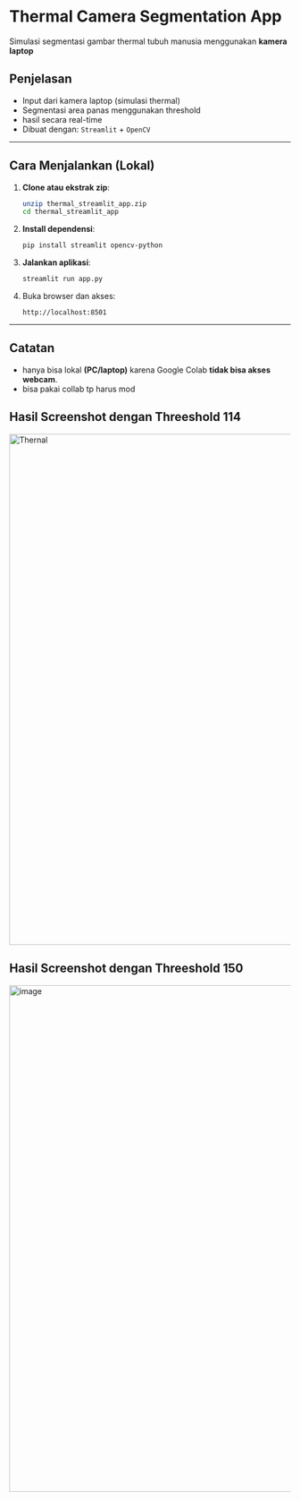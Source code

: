 # Thermal Camera Segmentation App

Simulasi segmentasi gambar thermal tubuh manusia menggunakan **kamera laptop**

## Penjelasan
- Input dari kamera laptop (simulasi thermal)
- Segmentasi area panas menggunakan threshold
- hasil secara real-time
- Dibuat dengan: `Streamlit` + `OpenCV`

---

##  Cara Menjalankan (Lokal)

1. **Clone atau ekstrak zip**:
   ```bash
   unzip thermal_streamlit_app.zip
   cd thermal_streamlit_app
   ```

2. **Install dependensi**:
   ```bash
   pip install streamlit opencv-python
   ```

3. **Jalankan aplikasi**:
   ```bash
   streamlit run app.py
   ```

4. Buka browser dan akses:
   ```
   http://localhost:8501
   ```

---

## Catatan

- hanya bisa lokal **(PC/laptop)** karena Google Colab **tidak bisa akses webcam**.
- bisa pakai collab tp harus mod

## Hasil Screenshot dengan Threeshold 114

<img width="1693" height="913" alt="Thernal" src="https://github.com/user-attachments/assets/6c7e8a80-2d69-44d0-a26d-a7a407099263" />

## Hasil Screenshot dengan Threeshold 150 

<img width="1694" height="905" alt="image" src="https://github.com/user-attachments/assets/d09901c2-f2e5-4539-9f5f-246f1f64d52e" />


